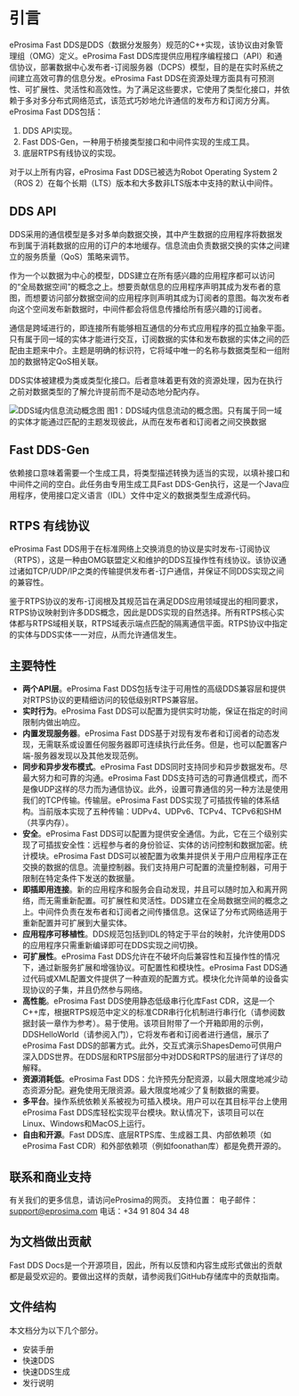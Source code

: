# 引言

eProsima Fast DDS是DDS（数据分发服务）规范的C++实现，该协议由对象管理组（OMG）定义。eProsima Fast DDS库提供应用程序编程接口（API）和通信协议，部署数据中心发布者-订阅服务器（DCPS）模型，目的是在实时系统之间建立高效可靠的信息分发。eProsima Fast DDS在资源处理方面具有可预测性、可扩展性、灵活性和高效性。为了满足这些要求，它使用了类型化接口，并依赖于多对多分布式网络范式，该范式巧妙地允许通信的发布方和订阅方分离。
eProsima Fast DDS包括：
1. DDS API实现。
2. Fast DDS-Gen，一种用于桥接类型接口和中间件实现的生成工具。
3. 底层RTPS有线协议的实现。

对于以上所有内容，eProsima Fast DDS已被选为Robot Operating System 2（ROS 2）在每个长期（LTS）版本和大多数非LTS版本中支持的默认中间件。
## DDS API
DDS采用的通信模型是多对多单向数据交换，其中产生数据的应用程序将数据发布到属于消耗数据的应用的订户的本地缓存。信息流由负责数据交换的实体之间建立的服务质量（QoS）策略来调节。

作为一个以数据为中心的模型，DDS建立在所有感兴趣的应用程序都可以访问的“全局数据空间”的概念之上。想要贡献信息的应用程序声明其成为发布者的意图，而想要访问部分数据空间的应用程序则声明其成为订阅者的意图。每次发布者向这个空间发布新数据时，中间件都会将信息传播给所有感兴趣的订阅者。

通信是跨域进行的，即连接所有能够相互通信的分布式应用程序的孤立抽象平面。只有属于同一域的实体才能进行交互，订阅数据的实体和发布数据的实体之间的匹配由主题来中介。主题是明确的标识符，它将域中唯一的名称与数据类型和一组附加的数据特定QoS相关联。

DDS实体被建模为类或类型化接口。后者意味着更有效的资源处理，因为在执行之前对数据类型的了解允许提前而不是动态地分配内存。

![DDS域内信息流动概念图](https://fast-dds.docs.eprosima.com/en/latest/_images/DDS_concept.svg)
图1：DDS域内信息流动的概念图。只有属于同一域的实体才能通过匹配的主题发现彼此，从而在发布者和订阅者之间交换数据

## Fast DDS-Gen
依赖接口意味着需要一个生成工具，将类型描述转换为适当的实现，以填补接口和中间件之间的空白。此任务由专用生成工具Fast DDS-Gen执行，这是一个Java应用程序，使用接口定义语言（IDL）文件中定义的数据类型生成源代码。

## RTPS 有线协议
eProsima Fast DDS用于在标准网络上交换消息的协议是实时发布-订阅协议（RTPS），这是一种由OMG联盟定义和维护的DDS互操作性有线协议。该协议通过诸如TCP/UDP/IP之类的传输提供发布者-订户通信，并保证不同DDS实现之间的兼容性。

鉴于RTPS协议的发布-订阅根及其规范旨在满足DDS应用领域提出的相同要求，RTPS协议映射到许多DDS概念，因此是DDS实现的自然选择。所有RTPS核心实体都与RTPS域相关联，RTPS域表示端点匹配的隔离通信平面。RTPS协议中指定的实体与DDS实体一一对应，从而允许通信发生。

## 主要特性

- **两个API层**。eProsima Fast DDS包括专注于可用性的高级DDS兼容层和提供对RTPS协议的更精细访问的较低级别RTPS兼容层。
- **实时行为**。eProsima Fast DDS可以配置为提供实时功能，保证在指定的时间限制内做出响应。
- **内置发现服务器**。eProsima Fast DDS基于对现有发布者和订阅者的动态发现，无需联系或设置任何服务器即可连续执行此任务。但是，也可以配置客户端-服务器发现以及其他发现范例。
- **同步和异步发布模式**。eProsima Fast DDS同时支持同步和异步数据发布。尽最大努力和可靠的沟通。eProsima Fast DDS支持可选的可靠通信模式，而不是像UDP这样的尽力而为通信协议。此外，设置可靠通信的另一种方法是使用我们的TCP传输。传输层。eProsima Fast DDS实现了可插拔传输的体系结构。当前版本实现了五种传输：UDPv4、UDPv6、TCPv4、TCPv6和SHM（共享内存）。
- **安全**。eProsima Fast DDS可以配置为提供安全通信。为此，它在三个级别实现了可插拔安全性：远程参与者的身份验证、实体的访问控制和数据加密。统计模块。eProsima Fast DDS可以被配置为收集并提供关于用户应用程序正在交换的数据的信息。流量控制器。我们支持用户可配置的流量控制器，可用于限制在特定条件下发送的数据量。
- **即插即用连接**。新的应用程序和服务会自动发现，并且可以随时加入和离开网络，而无需重新配置。可扩展性和灵活性。DDS建立在全局数据空间的概念之上。中间件负责在发布者和订阅者之间传播信息。这保证了分布式网络适用于重新配置并可扩展到大量实体。
- **应用程序可移植性**。DDS规范包括到IDL的特定于平台的映射，允许使用DDS的应用程序只需重新编译即可在DDS实现之间切换。
- **可扩展性**。eProsima Fast DDS允许在不破坏向后兼容性和互操作性的情况下，通过新服务扩展和增强协议。可配置性和模块性。eProsima Fast DDS通过代码或XML配置文件提供了一种直观的配置方式。模块化允许简单的设备实现协议的子集，并且仍然参与网络。
- **高性能**。eProsima Fast DDS使用静态低级串行化库Fast CDR，这是一个C++库，根据RTPS规范中定义的标准CDR串行化机制进行串行化（请参阅数据封装一章作为参考）。易于使用。该项目附带了一个开箱即用的示例，DDSHelloWorld（请参阅入门），它将发布者和订阅者进行通信，展示了eProsima Fast DDS的部署方式。此外，交互式演示ShapesDemo可供用户深入DDS世界。在DDS层和RTPS层部分中对DDS和RTPS的层进行了详尽的解释。
- **资源消耗低**。eProsima Fast DDS：允许预先分配资源，以最大限度地减少动态资源分配。避免使用无限资源。最大限度地减少了复制数据的需要。
- **多平台**。操作系统依赖关系被视为可插入模块。用户可以在其目标平台上使用eProsima Fast DDS库轻松实现平台模块。默认情况下，该项目可以在Linux、Windows和MacOS上运行。
- **自由和开源**。Fast DDS库、底层RTPS库、生成器工具、内部依赖项（如eProsima Fast CDR）和外部依赖项（例如foonathan库）都是免费开源的。

## 联系和商业支持

有关我们的更多信息，请访问eProsima的网页。
支持位置：
电子邮件：support@eprosima.com
电话：+34 91 804 34 48

## 为文档做出贡献
Fast DDS Docs是一个开源项目，因此，所有以反馈和内容生成形式做出的贡献都是最受欢迎的。要做出这样的贡献，请参阅我们GitHub存储库中的贡献指南。

## 文件结构
本文档分为以下几个部分。
- 安装手册
- 快速DDS
- 快速DDS生成
- 发行说明


